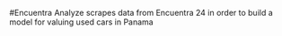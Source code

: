 #Encuentra Analyze scrapes data from Encuentra 24 in order to build a model for valuing used cars in Panama
